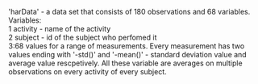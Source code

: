 'harData' - a data set that consists of 180 observations and 68 variables.  
Variables:  
1 activity - name of the activity  
2 subject - id of the subject who perfomed it  
3:68 values for a range of measurements. Every measurement has two values 
    ending with '-std()' and '-mean()' - standard deviation value and average 
    value rescpetively. All these variable are averages on multiple observations
    on every activity of every subject.  
